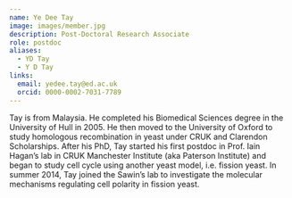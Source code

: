 ```yaml
---
name: Ye Dee Tay
image: images/member.jpg
description: Post-Doctoral Research Associate
role: postdoc
aliases:
  - YD Tay
  - Y D Tay
links:
  email: yedee.tay@ed.ac.uk
  orcid: 0000-0002-7031-7789
---
```


Tay is from Malaysia. He completed his Biomedical Sciences degree in the University of Hull in 2005. He then moved to the University of Oxford to study homologous recombination in yeast under CRUK and Clarendon Scholarships. After his PhD, Tay started his first postdoc in Prof. Iain Hagan’s lab in CRUK Manchester Institute (aka Paterson Institute) and began to study cell cycle using another yeast model, i.e. fission yeast. In summer 2014, Tay joined the Sawin’s lab to investigate the molecular mechanisms regulating cell polarity in fission yeast. 
